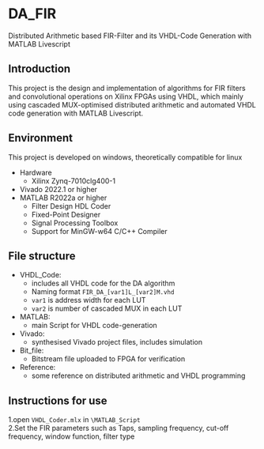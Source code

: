 # DA_FIR
Distributed Arithmetic based FIR-Filter and its VHDL-Code Generation with MATLAB Livescript
## Introduction
This project is the design and implementation of algorithms for FIR filters and convolutional operations on Xilinx FPGAs using VHDL, which mainly using cascaded MUX-optimised distributed arithmetic and automated VHDL code generation with MATLAB Livescript.

## Environment  
This project is developed on windows, theoretically compatible for linux
  - Hardware
    - Xilinx Zynq-7010clg400-1
  - Vivado 2022.1 or higher  
  - MATLAB R2022a or higher
    - Filter Design HDL Coder
    - Fixed-Point Designer
    - Signal Processing Toolbox
    - Support for MinGW-w64 C/C++ Compiler

## File structure
  - VHDL_Code:
    - includes all VHDL code for the DA algorithm
    - Naming format `FIR_DA_[var1]L_[var2]M.vhd`
    - `var1` is address width for each LUT
    - `var2` is number of cascaded MUX in each LUT
  - MATLAB:
    - main Script for VHDL code-generation
  - Vivado:
    - synthesised Vivado project files, includes simulation
  - Bit_file:
    - Bitstream file uploaded to FPGA for verification
  - Reference:
    - some reference on distributed arithmetic and VHDL programming

## Instructions for use  
1.open `VHDL_Coder.mlx` in `\MATLAB_Script`  
2.Set the FIR parameters such as Taps, sampling frequency, cut-off frequency, window function, filter type
